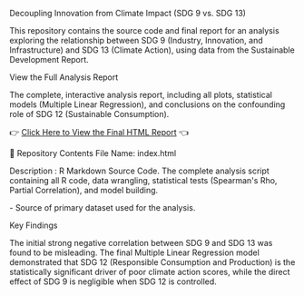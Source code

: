 Decoupling Innovation from Climate Impact (SDG 9 vs. SDG 13)

This repository contains the source code and final report for an analysis exploring the relationship between SDG 9 (Industry, Innovation, and Infrastructure) and SDG 13 (Climate Action), using data from the Sustainable Development Report.

 View the Full Analysis Report
 
The complete, interactive analysis report, including all plots, statistical models (Multiple Linear Regression), and conclusions on the confounding role of SDG 12 (Sustainable Consumption).

👉 [Click Here to View the Final HTML Report](https://dw3-pixel.github.io/Decoupling-Innovation-from-Climate-Impact/) 👈


📁 Repository Contents
File Name: index.html

Description : R Markdown Source Code. The complete analysis script containing all R code, data wrangling, statistical tests (Spearman's Rho, Partial Correlation), and model building.


[](https://dashboards.sdgindex.org/downloads/)  - Source of primary dataset used for the analysis.


 Key Findings
 
The initial strong negative correlation between SDG 9 and SDG 13 was found to be misleading. The final Multiple Linear Regression model demonstrated that SDG 12 (Responsible Consumption and Production) is the statistically significant driver of poor climate action scores, while the direct effect of SDG 9 is negligible when SDG 12 is controlled.
